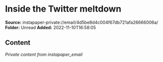 # Inside the Twitter meltdown

**Source:** instapaper-private://email/4d5be8d4c004f67db721afa26666006a/
**Folder:** Unread
**Added:** 2022-11-10T16:58:05




## Content
*Private content from instapaper_email*

